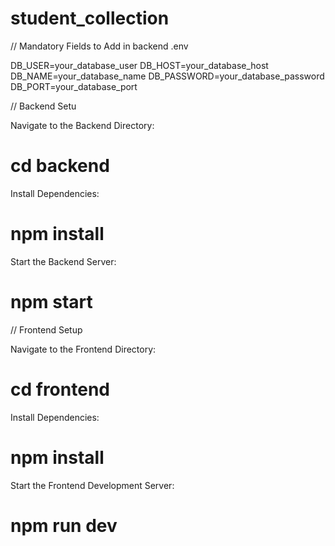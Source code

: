 # student_collection

// Mandatory Fields to Add in backend .env

DB_USER=your_database_user
DB_HOST=your_database_host
DB_NAME=your_database_name
DB_PASSWORD=your_database_password
DB_PORT=your_database_port



// Backend Setu

Navigate to the Backend Directory:
# cd backend

Install Dependencies:
# npm install

Start the Backend Server:
# npm start



// Frontend Setup

Navigate to the Frontend Directory:
# cd frontend

Install Dependencies:
# npm install

Start the Frontend Development Server:
# npm run dev
